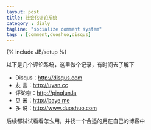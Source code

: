 ```yaml
---
layout: post
title: 社会化评论系统
category : dialy
tagline: "socialize comment system"
tags : [comment,duoshuo,disqus]
---
```

{% include JB/setup %}

以下是几个评论系统，这里做个记录，有时间去了解下

- Disqus：http://disqus.com
- 友  言：http://uyan.cc
- 评论啦：http://pinglun.la
- 贝  米：http://baye.me
- 多  说：http://www.duoshuo.com

后续都试试看看怎么用，并找一个合适的用在自己的博客中